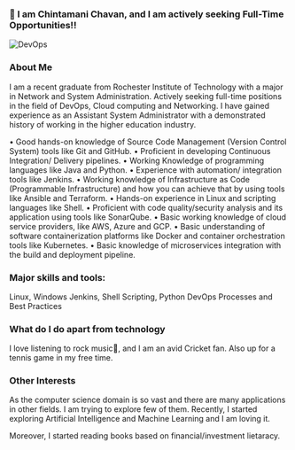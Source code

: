 <!--
**chintamanichavan/chintamanichavan** is a ✨ _special_ ✨ repository because its `README.md` (this file) appears on your GitHub profile.

Here are some ideas to get you started:

- 🔭 I’m currently working on ...
- 🌱 I’m currently learning ...
- 👯 I’m looking to collaborate on ...
- 🤔 I’m looking for help with ...
- 💬 Ask me about ...
- 📫 How to reach me: ...
- 😄 Pronouns: ...
- ⚡ Fun fact: ...
-->

### 👋 I am Chintamani Chavan, and I am actively seeking Full-Time Opportunities!!

![DevOps](https://www.itglue.com/wp-content/uploads/2016/06/devsecops.gif)

### About Me

I am a recent graduate from Rochester Institute of Technology with a major in Network and System Administration. Actively seeking full-time positions in the field of DevOps, Cloud computing and Networking.
I have gained experience as an Assistant System Administrator with a demonstrated history of working in the higher education industry.

• Good hands-on knowledge of Source Code Management (Version Control System) tools like Git and GitHub.
• Proficient in developing Continuous Integration/ Delivery pipelines.
• Working Knowledge of programming languages like Java and Python.
• Experience with automation/ integration tools like Jenkins.
• Working knowledge of Infrastructure as Code (Programmable Infrastructure) and how you can achieve that by using tools like Ansible and Terraform.
• Hands-on experience in Linux and scripting languages like Shell.
• Proficient with code quality/security analysis and its application using tools like SonarQube.
• Basic working knowledge of cloud service providers, like AWS, Azure and GCP.
• Basic understanding of software containerization platforms like Docker and container orchestration tools like Kubernetes.
• Basic knowledge of microservices integration with the build and deployment pipeline.

### Major skills and tools:
Linux, Windows
Jenkins,
Shell Scripting, Python
DevOps Processes and Best Practices


### What do I do apart from technology

I love listening to rock music🎵, and I am an avid Cricket fan. Also up for a tennis game in my free time.

### Other Interests
As the computer science domain is so vast and there are many applications in other fields. I am trying to explore few of them. Recently, I started exploring Artificial Intelligence and Machine Learning and I am loving it.

Moreover, I started reading books based on financial/investment lietaracy.

